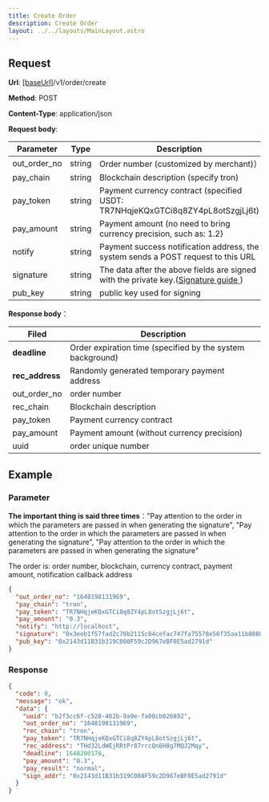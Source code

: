 ```yaml
---
title: Create Order
description: Create Order
layout: ../../layouts/MainLayout.astro
---
```


## Request

**Url**: [[baseUrl]](/en/variables)/v1/order/create

**Method**: POST

**Content-Type**: application/json

**Request body**:

| Parameter    | Type   | Description                                                                       |
| ------------ | ------ | --------------------------------------------------------------------------------- |
| out_order_no | string | Order number (customized by merchant)）                                           |
| pay_chain    | string | Blockchain description (specify tron)                                             |
| pay_token    | string | Payment currency contract (specified USDT: TR7NHqjeKQxGTCi8q8ZY4pL8otSzgjLj6t)    |
| pay_amount   | string | Payment amount (no need to bring currency precision, such as: 1.2)                |
| notify       | string | Payment success notification address, the system sends a POST request to this URL |
| signature    | string | The data after the above fields are signed with the private key.([Signature guide ](/en/signOrderJavascript))          |
| pub_key      | string | public key used for  signing                                                       |

**Response body**：

| Filed            | Description                           |
| --------------- | ------------------------------ |
| **deadline**    | Order expiration time (specified by the system background) |
| **rec_address** | Randomly generated temporary payment address         |
| out_order_no    | order number                         |
| rec_chain       | Blockchain description                     |
| pay_token       | Payment currency contract                   |
| pay_amount      | Payment amount (without currency precision)     |
| uuid            | order unique number                   |

## Example

### Parameter

**The important thing is said three times**："Pay attention to the order in which the parameters are passed in when generating the signature", "Pay attention to the order in which the parameters are passed in when generating the signature", "Pay attention to the order in which the parameters are passed in when generating the signature"

The order is: order number, blockchain, currency contract, payment amount, notification callback address

```json
{
  "out_order_no": "1648198131969",
  "pay_chain": "tron",
  "pay_token": "TR7NHqjeKQxGTCi8q8ZY4pL8otSzgjLj6t",
  "pay_amount": "0.3",
  "notify": "http://localhost",
  "signature": "0x3eeb1f57fad2c78b2115c84cefac747fa75578e56f35aa11b0888fc53129be6c272ae826051a84d91b9080e4479d36d6f02d6380189ff2bb1d1cc2f57fac8ea11c",
  "pub_key": "0x2143d11B31b319C008F59c2D967eBF0E5ad2791d"
}
```

### Response

```json
{
  "code": 0,
  "message": "ok",
  "data": {
    "uuid": "b2f3cc6f-c528-462b-9a9e-fa00cb026892",
    "out_order_no": "1648198131969",
    "rec_chain": "tron",
    "pay_token": "TR7NHqjeKQxGTCi8q8ZY4pL8otSzgjLj6t",
    "rec_address": "THd32LdWEjRRtPr87rrcQn6H8g7MQJ2Mqy",
    "deadline": 1648200176,
    "pay_amount": "0.3",
    "pay_result": "normal",
    "sign_addr": "0x2143d11B31b319C008F59c2D967eBF0E5ad2791d"
  }
}
```
